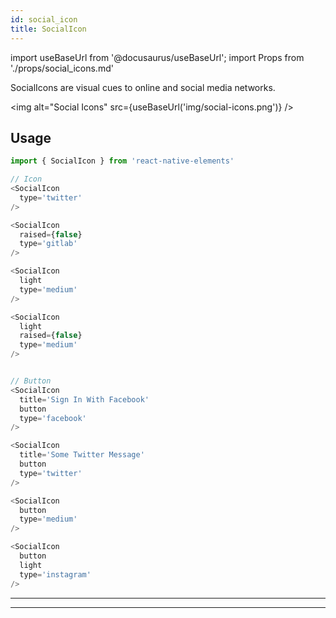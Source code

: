 ```yaml
---
id: social_icon
title: SocialIcon
---
```


import useBaseUrl from '@docusaurus/useBaseUrl';
import Props from './props/social_icons.md'

SocialIcons are visual cues to online and social media networks.

<img alt="Social Icons" src={useBaseUrl('img/social-icons.png')} />

## Usage

```js
import { SocialIcon } from 'react-native-elements'

// Icon
<SocialIcon
  type='twitter'
/>

<SocialIcon
  raised={false}
  type='gitlab'
/>

<SocialIcon
  light
  type='medium'
/>

<SocialIcon
  light
  raised={false}
  type='medium'
/>


// Button
<SocialIcon
  title='Sign In With Facebook'
  button
  type='facebook'
/>

<SocialIcon
  title='Some Twitter Message'
  button
  type='twitter'
/>

<SocialIcon
  button
  type='medium'
/>

<SocialIcon
  button
  light
  type='instagram'
/>
```

---

<Props />

---
